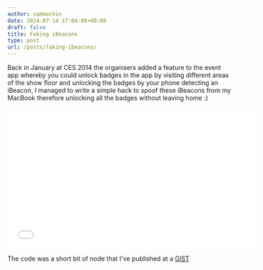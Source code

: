 ```yaml
---
author: sammachin
date: 2014-07-14 17:04:09+00:00
draft: false
title: Faking iBeacons
type: post
url: /posts/faking-ibeacons/
---
```


Back in January at CES 2014 the organisers added a feature to the event app whereby you could unlock badges in the app by visiting different areas of the show floor and unlocking the badges by your phone detecting an iBeacon, I managed to write a simple hack to spoof these iBeacons from my MacBook therefore unlocking all the badges without leaving home :)
<iframe src="//www.youtube.com/embed/EBog4dZtb2U" allowfullscreen="allowfullscreen" height="315" frameborder="0" width="560"></iframe>

The code was a short bit of node that I've published at a [GIST](https://gist.github.com/sammachin/8298386)

